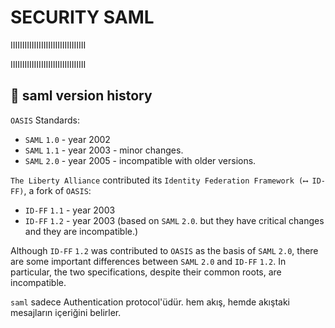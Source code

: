 # SECURITY SAML

IIIIIIIIIIIIIIIIIIIIIIIIIIIIIIII

IIIIIIIIIIIIIIIIIIIIIIIIIIIIIIII

## 📌 saml version history

`OASIS` Standards:

- `SAML` `1.0` - year 2002
- `SAML` `1.1` - year 2003 - minor changes.
- `SAML` `2.0` - year 2005 - incompatible with older versions.

`The Liberty Alliance` contributed its `Identity Federation Framework (⟷ ID-FF)`, a fork of `OASIS`:

- `ID-FF` `1.1` - year 2003
- `ID-FF` `1.2` - year 2003 (based on `SAML` `2.0`. but they have critical changes and they are incompatible.)

Although `ID-FF` `1.2` was contributed to `OASIS` as the basis of `SAML` `2.0`, there are some important differences between `SAML` `2.0` and `ID-FF` `1.2`. In particular, the two specifications, despite their common roots, are incompatible.

`saml` sadece Authentication protocol'üdür. hem akış, hemde akıştaki mesajların içeriğini belirler.
